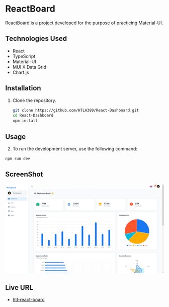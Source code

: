 # ReactBoard

ReactBoard is a project developed for the purpose of practicing Material-UI.

## Technologies Used

- React
- TypeScript
- Material-UI
- MUI X Data Grid
- Chart.js

## Installation

1. Clone the repository.

   ```bash
   git clone https://github.com/HTLA380/React-Dashboard.git
   cd React-Dashboard
   npm install
   ```

## Usage

2. To run the development server, use the following command:

```bash
npm run dev
```

## ScreenShot

![Desktop Preview](./src/assets/desktop-preview.png)

## Live URL

- [htl-react-board](https://htl-react-board.netlify.app/)
